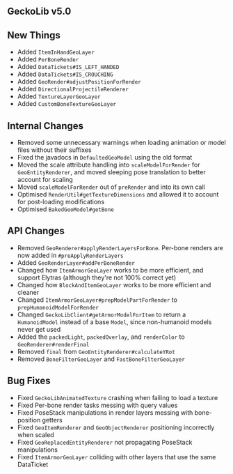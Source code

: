 ## GeckoLib v5.0

## New Things
* Added `ItemInHandGeoLayer`
* Added `PerBoneRender`
* Added `DataTickets#IS_LEFT_HANDED`
* Added `DataTickets#IS_CROUCHING`
* Added `GeoRender#adjustPositionForRender`
* Added `DirectionalProjectileRenderer`
* Added `TextureLayerGeoLayer`
* Added `CustomBoneTextureGeoLayer`

## Internal Changes
* Removed some unnecessary warnings when loading animation or model files without their suffixes
* Fixed the javadocs in `DefaultedGeoModel` using the old format
* Moved the scale attribute handling into `scaleModelForRender` for `GeoEntityRenderer`, and moved sleeping pose translation to better account for scaling
* Moved `scaleModelForRender` out of `preRender` and into its own call
* Optimised `RenderUtil#getTextureDimensions` and allowed it to account for post-loading modifications
* Optimised `BakedGeoModel#getBone`

## API Changes
* Removed `GeoRenderer#applyRenderLayersForBone`. Per-bone renders are now added in `#preApplyRenderLayers`
* Added `GeoRenderLayer#addPerBoneRender`
* Changed how `ItemArmorGeoLayer` works to be more efficient, and support Elytras (although they're not 100% correct yet)
* Changed how `BlockAndItemGeoLayer` works to be more efficient and cleaner
* Changed `ItemArmorGeoLayer#prepModelPartForRender` to `prepHumanoidModelForRender`
* Changed `GeckoLibClient#getArmorModelForItem` to return a `HumanoidModel` instead of a base `Model`, since non-humanoid models never get used
* Added the `packedLight`, `packedOverlay`, and `renderColor` to `GeoRenderer#renderFinal`
* Removed `final` from `GeoEntityRenderer#calculateYRot`
* Removed `BoneFilterGeoLayer` and `FastBoneFilterGeoLayer`

## Bug Fixes
* Fixed `GeckoLibAnimatedTexture` crashing when failing to load a texture
* Fixed Per-bone render tasks messing with query values
* Fixed PoseStack manipulations in render layers messing with bone-position getters
* Fixed `GeoItemRenderer` and `GeoObjectRenderer` positioning incorrectly when scaled
* Fixed `GeoReplacedEntityRenderer` not propagating PoseStack manipulations
* Fixed `ItemArmorGeoLayer` colliding with other layers that use the same DataTicket